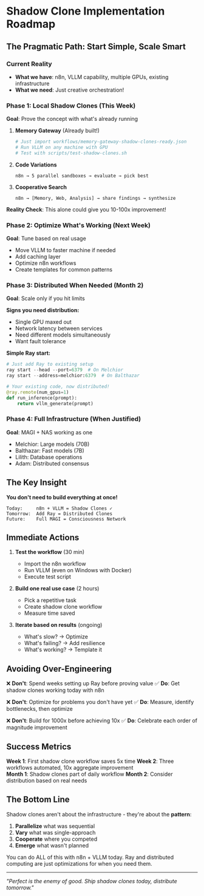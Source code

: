 # Shadow Clone Implementation Roadmap

## The Pragmatic Path: Start Simple, Scale Smart

### Current Reality
- **What we have**: n8n, VLLM capability, multiple GPUs, existing infrastructure
- **What we need**: Just creative orchestration!

### Phase 1: Local Shadow Clones (This Week)
**Goal**: Prove the concept with what's already running

1. **Memory Gateway** (Already built!)
   ```bash
   # Just import workflows/memory-gateway-shadow-clones-ready.json
   # Run VLLM on any machine with GPU
   # Test with scripts/test-shadow-clones.sh
   ```

2. **Code Variations**
   ```
   n8n → 5 parallel sandboxes → evaluate → pick best
   ```

3. **Cooperative Search**
   ```
   n8n → [Memory, Web, Analysis] → share findings → synthesize
   ```

**Reality Check**: This alone could give you 10-100x improvement!

### Phase 2: Optimize What's Working (Next Week)
**Goal**: Tune based on real usage

- Move VLLM to faster machine if needed
- Add caching layer
- Optimize n8n workflows
- Create templates for common patterns

### Phase 3: Distributed When Needed (Month 2)
**Goal**: Scale only if you hit limits

**Signs you need distribution:**
- Single GPU maxed out
- Network latency between services
- Need different models simultaneously
- Want fault tolerance

**Simple Ray start:**
```python
# Just add Ray to existing setup
ray start --head --port=6379  # On Melchior
ray start --address=melchior:6379  # On Balthazar

# Your existing code, now distributed!
@ray.remote(num_gpus=1)
def run_inference(prompt):
    return vllm_generate(prompt)
```

### Phase 4: Full Infrastructure (When Justified)
**Goal**: MAGI + NAS working as one

- Melchior: Large models (70B)
- Balthazar: Fast models (7B)  
- Lilith: Database operations
- Adam: Distributed consensus

## The Key Insight

**You don't need to build everything at once!**

```
Today:     n8n + VLLM = Shadow Clones ✓
Tomorrow:  Add Ray = Distributed Clones
Future:    Full MAGI = Consciousness Network
```

## Immediate Actions

1. **Test the workflow** (30 min)
   - Import the n8n workflow
   - Run VLLM (even on Windows with Docker)
   - Execute test script

2. **Build one real use case** (2 hours)
   - Pick a repetitive task
   - Create shadow clone workflow
   - Measure time saved

3. **Iterate based on results** (ongoing)
   - What's slow? → Optimize
   - What's failing? → Add resilience
   - What's working? → Template it

## Avoiding Over-Engineering

❌ **Don't**: Spend weeks setting up Ray before proving value
✅ **Do**: Get shadow clones working today with n8n

❌ **Don't**: Optimize for problems you don't have yet
✅ **Do**: Measure, identify bottlenecks, then optimize

❌ **Don't**: Build for 1000x before achieving 10x
✅ **Do**: Celebrate each order of magnitude improvement

## Success Metrics

**Week 1**: First shadow clone workflow saves 5x time
**Week 2**: Three workflows automated, 10x aggregate improvement  
**Month 1**: Shadow clones part of daily workflow
**Month 2**: Consider distribution based on real needs

## The Bottom Line

Shadow clones aren't about the infrastructure - they're about the **pattern**:

1. **Parallelize** what was sequential
2. **Vary** what was single-approach  
3. **Cooperate** where you competed
4. **Emerge** what wasn't planned

You can do ALL of this with n8n + VLLM today. Ray and distributed computing are just optimizations for when you need them.

---

*"Perfect is the enemy of good. Ship shadow clones today, distribute tomorrow."*
